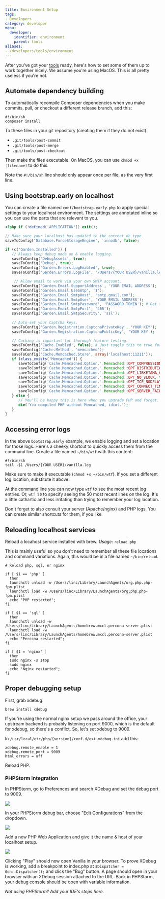 ```yaml
---
title: Environment Setup
tags:
- Developers
category: developer
menu:
  developer:
    identifier: environment
    parent: tools
aliases:
- /developers/tools/environment
---
```


After you've got your [tools](/developers/tools) ready, here's how to set some of them up to work together nicely. We assume you're using MacOS. This is all pretty useless if you're not.

## Automate dependency building

To automatically recompile Composer dependencies when you make commits, pull, or checkout a different release branch, add this:

```
#!/bin/sh
composer install
```

To these files in your git repository (creating them if they do not exist):

* `.git/tools/post-commit`
* `.git/tools/post-merge`
* `.git/tools/post-checkout`

Then make the files executable. On MacOS, you can use `chmod +x [filename]` to do this.

Note the `#!/bin/sh` line should only appear once per file, as the very first line.

## Using bootstrap.early on localhost

You can create a file named `conf/bootstrap.early.php` to apply special settings to your localhost environment. The settings are annotated inline so you can use the parts that are relevant to you.

```php
<?php if (!defined('APPLICATION')) exit();

// Make sure your localhost has updated to the correct db type.
saveToConfig('Database.ForceStorageEngine', 'innodb', false);

if (c('Garden.Installed')) {
   // Always keep debug mode on & enable logging.
   saveToConfig('DebugAssets', true);
   saveToConfig('Debug', true);
   saveToConfig('Garden.Errors.LogEnabled', true);
   saveToConfig('Garden.Errors.LogFile', '/Users/{YOUR USER}/vanilla.log');

	// Allow email to work via your own SMTP account.
   saveToConfig('Garden.Email.SupportAddress', 'YOUR EMAIL ADDRESS');
   saveToConfig('Garden.Email.UseSmtp', '1');
   saveToConfig('Garden.Email.SmtpHost', 'smtp.gmail.com');
   saveToConfig('Garden.Email.SmtpUser', 'YOUR EMAIL ADDRESS');
   saveToConfig('Garden.Email.SmtpPassword', 'PASSWORD TOKEN'); # Get this in Gmail etc.
   saveToConfig('Garden.Email.SmtpPort', '465');
   saveToConfig('Garden.Email.SmtpSecurity', 'ssl');
   
   // Auto-set your Captcha keys.
   saveToConfig('Garden.Registration.CaptchaPrivateKey', 'YOUR KEY');
   saveToConfig('Garden.Registration.CaptchaPublicKey', 'YOUR KEY');

   // Caching is important for thorough feature testing.
   saveToConfig('Cache.Enabled', false); # Just toggle this to true for testing with cache; usually it's a pain to leave on
   saveToConfig('Cache.Method', 'memcached');
   saveToConfig('Cache.Memcached.Store', array('localhost:11211'));
   if (class_exists('Memcached')) {
      saveToConfig('Cache.Memcached.Option.'.Memcached::OPT_COMPRESSION, true, false);
      saveToConfig('Cache.Memcached.Option.'.Memcached::OPT_DISTRIBUTION, Memcached::DISTRIBUTION_CONSISTENT, FALSE);
      saveToConfig('Cache.Memcached.Option.'.Memcached::OPT_LIBKETAMA_COMPATIBLE, true, false);
      saveToConfig('Cache.Memcached.Option.'.Memcached::OPT_NO_BLOCK, true, false);
      saveToConfig('Cache.Memcached.Option.'.Memcached::OPT_TCP_NODELAY, true, false);
      saveToConfig('Cache.Memcached.Option.'.Memcached::OPT_CONNECT_TIMEOUT, 1000, false);
      saveToConfig('Cache.Memcached.Option.'.Memcached::OPT_SERVER_FAILURE_LIMIT, 2, false);
   } else {
   	  // You'll be happy this is here when you upgrade PHP and forget.
      die('You compiled PHP without Memcached, idiot.');
   }
}
```

## Accessing error logs

In the above `bootstrap.early` example, we enable logging and set a location for those logs. Here's a cheeky shortcut to quickly access them from the command line. Create a file named `~/bin/wtf` with this content:

```
#!/bin/sh
tail -$1 /Users/{YOUR USER}/vanilla.log
```

Make sure to make it executable (`chmod +x ~/bin/wtf`). If you set a different log location, substitute it above.

At the command line you can now type `wtf` to see the most recent log entries. Or, `wtf 50` to specify seeing the 50 most recent lines on the log. It's a little cathartic and less irritating than trying to remember your log location.

Don't forget to also consult your server (Apache/nginx) and PHP logs. You can create similar shortcuts for them, if you like.

## Reloading localhost services

Reload a locahost service installed with brew. _Usage_: `reload php`

This is mainly useful so you don't need to remember all these file locations and command variations. Again, this would be in a file named `~/bin/reload`.

```
# Reload php, sql, or nginx

if [ $1 == 'php' ] 
  then
  launchctl unload -w /Users/linc/Library/LaunchAgents/org.php.php-fpm.plist
  launchctl load -w /Users/linc/Library/LaunchAgents/org.php.php-fpm.plist
  echo "PHP restarted";
fi

if [ $1 == 'sql' ] 
  then
  launchctl unload -w /Users/linc/Library/LaunchAgents/homebrew.mxcl.percona-server.plist
  launchctl load -w /Users/linc/Library/LaunchAgents/homebrew.mxcl.percona-server.plist
  echo "Percona restarted";
fi

if [ $1 = 'nginx' ] 
  then
  sudo nginx -s stop
  sudo nginx
  echo "Nginx restarted";
fi 
```

## Proper debugging setup 

First, grab xdebug.

`brew install xdebug`

If you're using the normal nginx setup we pass around the office, your upstream backend is probably listening on port 9000, which is the default for xdebug, so there's a conflict. So, let's set xdebug to 9009.

In `/usr/local/etc/php/{version}/conf.d/ext-xdebug.ini` add this:

```
xdebug.remote_enable = 1
xdebug.remote_port = 9009
html_errors = off
```

Reload PHP.

### PHPStorm integration

In PHPStorm, go to Preferences and search XDebug and set the debug port to 9009.

![](https://us.v-cdn.net/5022541/uploads/editor/bo/dqpgwnvkn6tx.png "")

In your PHPStorm debug bar, choose "Edit Configurations" from the dropdown.

![](https://us.v-cdn.net/5022541/uploads/editor/o4/e8r3pktz5vp9.png "")

Add a new PHP Web Application and give it the name & host of your localhost setup.

![](https://us.v-cdn.net/5022541/uploads/editor/cv/1nur7d6q57eb.png "")

Clicking "Play" should now open Vanilla in your browser. To prove XDebug is working, add a breakpoint to index.php at `$Dispatcher = Gdn::Dispatcher();` and click the "Bug" button. A page should open in your browser with an XDebug session attached to the URL. Back in PHPStorm, your debug console should be open with variable information.

*Not using PHPStorm? Add your IDE's steps here.*
